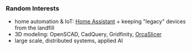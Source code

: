 ### Random Interests

* home automation & IoT: [Home Assistant](https://www.home-assistant.io/) + keeping "legacy" devices from the landfill
* 3D modeling: OpenSCAD, CadQuery, Gridfinity, [OrcaSlicer](https://github.com/SoftFever/OrcaSlicer)
* large scale, distributed systems, applied AI

